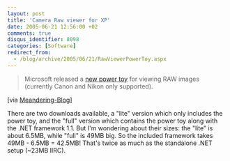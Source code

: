 ```yaml
---
layout: post
title: 'Camera Raw viewer for XP'
date: 2005-06-21 12:56:00 +02
comments: true
disqus_identifier: 8098
categories: [Software]
redirect_from:
  - /blog/archive/2005/06/21/RawViewerPowerToy.aspx
---
```


> Microsoft released a [new power toy](http://www.microsoft.com/downloads/details.aspx?familyid=d48e808e-b10d-4ce4-a141-5866fd4a3286&displaylang=en) for viewing RAW images (currently Canon and Nikon only supported).

[via [Meandering-Blog](http://meandering-blog.com/archive/2005/06/21/871.aspx)]

There are two downloads available, a "lite" version which only includes the power toy, and the "full" version which contains the power toy along with the .NET framework 1.1. But I'm wondering about their sizes: the "lite" is about 6.5MB, while "full" is 49MB big. So the included framework takes 49MB - 6.5MB = 42.5MB! That's twice as much as the standalone .NET setup (~23MB IIRC).

